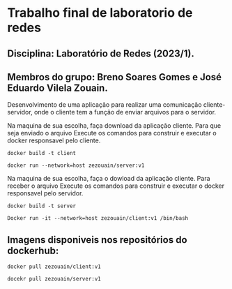 # Trabalho final de laboratorio de redes
## Disciplina: Laboratório de Redes (2023/1).
## Membros do grupo: **Breno Soares Gomes** e **José Eduardo Vilela Zouain**. 

Desenvolvimento de uma aplicação para realizar uma comunicação cliente-servidor, onde o cliente tem a função de enviar arquivos para o servidor.

Na maquina de sua escolha, faça download da aplicação cliente. Para que seja enviado o arquivo Execute os comandos para construir e executar o docker responsavel pelo cliente.

```
docker build -t client

docker run --network=host zezouain/server:v1
```

Na maquina de sua escolha, faça o dowload da aplicação cliente. Para receber o arquivo Execute os comandos para construir e executar o docker responsavel pelo servidor.

```
docker build -t server

Docker run -it --network=host zezouain/client:v1 /bin/bash

```


## Imagens disponiveis nos repositórios do dockerhub:

```
docker pull zezouain/client:v1

docekr pull zezouain/server:v1
```

